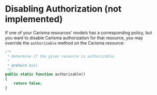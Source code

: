 # Disabling Authorization (not implemented)

If one of your Carisma resources' models has a corresponding policy, but you want to disable Carisma authorization for that resource, you may override the `authorizable` method on the Carisma resource:

```php
/**
 * Determine if the given resource is authorizable.
 *
 * @return bool
 */
public static function authorizable()
{
    return false;
}
```
